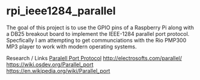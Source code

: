 # rpi_ieee1284_parallel

The goal of this project is to use the GPIO pins of a Raspberry Pi along with a DB25 breakout board to implement the IEEE-1284 parallel port protocol.  Specfically I am attempting to get communciations with the Rio PMP300 MP3 player to work with modern operating systems.

Research / Links
[Paralell Port Protocol](https://htmlpreview.github.io/?https://github.com/deanhuff/rpi_ieee1284_parallel/blob/main/1284_proto_docs/index.html)
http://electrosofts.com/parallel/
https://wiki.osdev.org/Parallel_port
https://en.wikipedia.org/wiki/Parallel_port

